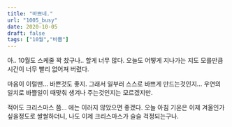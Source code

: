 ```yaml
---
title: "바쁘네."
url: "1005_busy"
date: 2020-10-05
draft: false
tags: ["10월","바쁨"]
---
```

아.. 10월도 스케줄 꽉 찼구나.. 할게 너무 많다.
오늘도 어떻게 지나가는 지도 모를만큼 시간이 너무 빨리 없어져 버렸다.

마음이 이럴땐... 바쁜것도 좋지. 그래서 일부러 스스로 바쁘게 만드는것인지...
우연의 일치로 바쁠일이 때맞춰 생겨나 주는것인지는 모르겠지만.

적어도 크리스마스 쯤... 에는 이러지 않았으면 좋겠다.
오늘 아침 기온은 이제 겨울인가 싶을정도로 쌀쌀하더니,
나도 이제 크리스마스가 슬슬 걱정되는구나.
